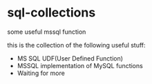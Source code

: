 # sql-collections
some useful mssql function

this is the collection of the following useful stuff:
   - MS SQL UDF(User Defined Function)
   - MSSQL implementation of MySQL functions
   - Waiting for more
